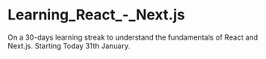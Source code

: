 # Learning_React_-_Next.js
On a 30-days learning streak to understand the fundamentals of React and Next.js. Starting Today 31th January.
